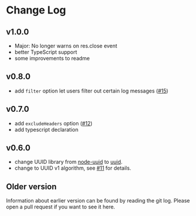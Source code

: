 # Change Log

## v1.0.0

- Major: No longer warns on res.close event
- better TypeScript support
- some improvements to readme

## v0.8.0

- add `filter` option let users filter out certain log messages
  ([#15](https://github.com/tellnes/bunyan-middleware/issues/15))


## v0.7.0

- add `excludeHeaders` option
  ([#12](https://github.com/tellnes/bunyan-middleware/issues/12))
- add typescript declaration

## v0.6.0

- change UUID library from [node-uuid](http://npmjs.com/node-uuid)
  to [uuid](https://www.npmjs.com/package/uuid).
- change to UUID v1 algorithm, see
  [#11](https://github.com/tellnes/bunyan-middleware/issues/11) for details.

## Older version

Information about earlier version can be found by reading the git log.
Please open a pull request if you want to see it here.
